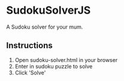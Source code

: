 SudokuSolverJS
==============

A Sudoku solver for your mum.

Instructions
------------

1. Open sudoku-solver.html in your browser
2. Enter in sudoku puzzle to solve
3. Click 'Solve'
